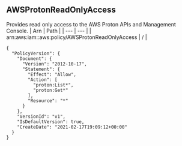 
## AWSProtonReadOnlyAccess
Provides read only access to the AWS Proton APIs and Management Console.
| Arn | Path |
| --- | --- |
| arn:aws:iam::aws:policy/AWSProtonReadOnlyAccess | / |
```
{
  "PolicyVersion": {
    "Document": {
      "Version": "2012-10-17",
      "Statement": {
        "Effect": "Allow",
        "Action": [
          "proton:List*",
          "proton:Get*"
        ],
        "Resource": "*"
      }
    },
    "VersionId": "v1",
    "IsDefaultVersion": true,
    "CreateDate": "2021-02-17T19:09:12+00:00"
  }
}
```
